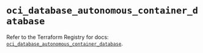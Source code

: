 # `oci_database_autonomous_container_database`

Refer to the Terraform Registry for docs: [`oci_database_autonomous_container_database`](https://registry.terraform.io/providers/hashicorp/oci/7.19.0/docs/resources/database_autonomous_container_database).
